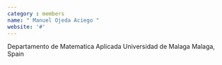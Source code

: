 ```yaml
---
category : members
name: " Manuel Ojeda Aciego " 
website: '#'
---
```

Departamento de Matematica Aplicada
Universidad de Malaga
Malaga, Spain

